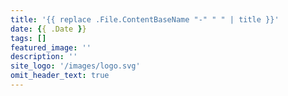 ```yaml
---
title: '{{ replace .File.ContentBaseName "-" " " | title }}'
date: {{ .Date }}
tags: []
featured_image: ''
description: ''
site_logo: '/images/logo.svg'
omit_header_text: true
---
```

